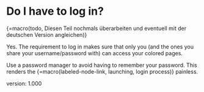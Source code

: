 # Do I have to log in?

{=macro(todo, Diesen Teil nochmals überarbeiten und eventuell mit der deutschen Version angleichen)}

Yes.
The requirement to log in makes sure that only you (and the ones you share your username/password with) can access your colored pages.

Use a password manager to avoid having to remember your password.
This renders the {=macro(labeled-node-link, launching, login process)} painless.

version: 1.000
